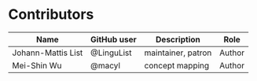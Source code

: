 # Contributors

Name | GitHub user | Description | Role
--- | --- | --- | ---
Johann-Mattis List | @LinguList | maintainer, patron | Author
Mei-Shin Wu | @macyl | concept mapping | Author
